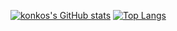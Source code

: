 [![konkos's GitHub stats](https://github-readme-stats.vercel.app/api?username=konkos&theme=radical)](https://github.com/anuraghazra/github-readme-stats)
[![Top Langs](https://github-readme-stats.vercel.app/api/top-langs/?username=konkos&theme=radical)](https://github.com/anuraghazra/github-readme-stats)
